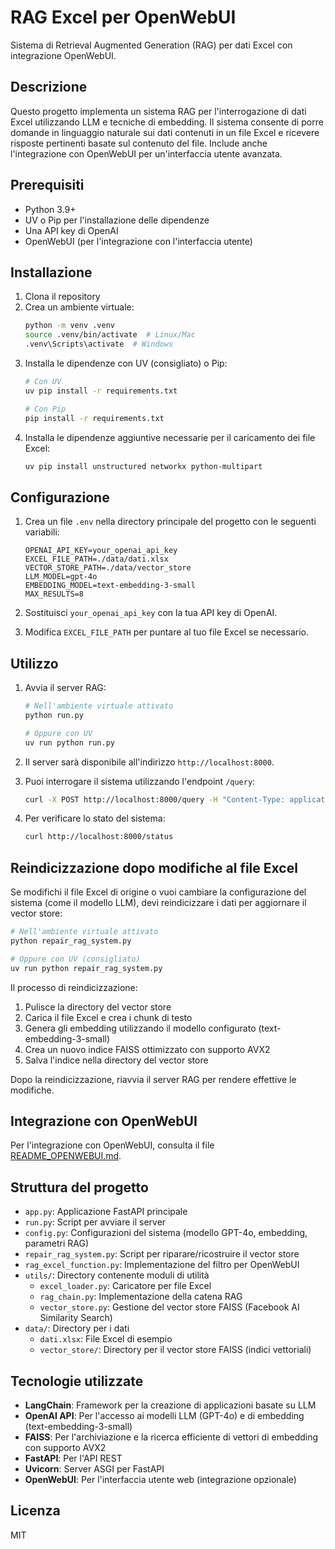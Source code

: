 # RAG Excel per OpenWebUI

Sistema di Retrieval Augmented Generation (RAG) per dati Excel con integrazione OpenWebUI.

## Descrizione

Questo progetto implementa un sistema RAG per l'interrogazione di dati Excel utilizzando LLM e tecniche di embedding. Il sistema consente di porre domande in linguaggio naturale sui dati contenuti in un file Excel e ricevere risposte pertinenti basate sul contenuto del file. Include anche l'integrazione con OpenWebUI per un'interfaccia utente avanzata.

## Prerequisiti

- Python 3.9+
- UV o Pip per l'installazione delle dipendenze
- Una API key di OpenAI
- OpenWebUI (per l'integrazione con l'interfaccia utente)

## Installazione

1. Clona il repository
2. Crea un ambiente virtuale:
   ```bash
   python -m venv .venv
   source .venv/bin/activate  # Linux/Mac
   .venv\Scripts\activate  # Windows
   ```
3. Installa le dipendenze con UV (consigliato) o Pip:
   ```bash
   # Con UV
   uv pip install -r requirements.txt
   
   # Con Pip
   pip install -r requirements.txt
   ```
4. Installa le dipendenze aggiuntive necessarie per il caricamento dei file Excel:
   ```bash
   uv pip install unstructured networkx python-multipart
   ```

## Configurazione

1. Crea un file `.env` nella directory principale del progetto con le seguenti variabili:
   ```
   OPENAI_API_KEY=your_openai_api_key
   EXCEL_FILE_PATH=./data/dati.xlsx
   VECTOR_STORE_PATH=./data/vector_store
   LLM_MODEL=gpt-4o
   EMBEDDING_MODEL=text-embedding-3-small
   MAX_RESULTS=8
   ```

2. Sostituisci `your_openai_api_key` con la tua API key di OpenAI.
3. Modifica `EXCEL_FILE_PATH` per puntare al tuo file Excel se necessario.

## Utilizzo

1. Avvia il server RAG:
   ```bash
   # Nell'ambiente virtuale attivato
   python run.py
   
   # Oppure con UV
   uv run python run.py
   ```

2. Il server sarà disponibile all'indirizzo `http://localhost:8000`.

3. Puoi interrogare il sistema utilizzando l'endpoint `/query`:
   ```bash
   curl -X POST http://localhost:8000/query -H "Content-Type: application/json" -d '{"query": "Qual è il fatturato totale?"}'
   ```

4. Per verificare lo stato del sistema:
   ```bash
   curl http://localhost:8000/status
   ```

## Reindicizzazione dopo modifiche al file Excel

Se modifichi il file Excel di origine o vuoi cambiare la configurazione del sistema (come il modello LLM), devi reindicizzare i dati per aggiornare il vector store:

```bash
# Nell'ambiente virtuale attivato
python repair_rag_system.py

# Oppure con UV (consigliato)
uv run python repair_rag_system.py
```

Il processo di reindicizzazione:
1. Pulisce la directory del vector store
2. Carica il file Excel e crea i chunk di testo
3. Genera gli embedding utilizzando il modello configurato (text-embedding-3-small)
4. Crea un nuovo indice FAISS ottimizzato con supporto AVX2
5. Salva l'indice nella directory del vector store

Dopo la reindicizzazione, riavvia il server RAG per rendere effettive le modifiche.

## Integrazione con OpenWebUI

Per l'integrazione con OpenWebUI, consulta il file [README_OPENWEBUI.md](README_OPENWEBUI.md).

## Struttura del progetto

- `app.py`: Applicazione FastAPI principale
- `run.py`: Script per avviare il server
- `config.py`: Configurazioni del sistema (modello GPT-4o, embedding, parametri RAG)
- `repair_rag_system.py`: Script per riparare/ricostruire il vector store
- `rag_excel_function.py`: Implementazione del filtro per OpenWebUI
- `utils/`: Directory contenente moduli di utilità
  - `excel_loader.py`: Caricatore per file Excel
  - `rag_chain.py`: Implementazione della catena RAG
  - `vector_store.py`: Gestione del vector store FAISS (Facebook AI Similarity Search)
- `data/`: Directory per i dati
  - `dati.xlsx`: File Excel di esempio
  - `vector_store/`: Directory per il vector store FAISS (indici vettoriali)

## Tecnologie utilizzate

- **LangChain**: Framework per la creazione di applicazioni basate su LLM
- **OpenAI API**: Per l'accesso ai modelli LLM (GPT-4o) e di embedding (text-embedding-3-small)
- **FAISS**: Per l'archiviazione e la ricerca efficiente di vettori di embedding con supporto AVX2
- **FastAPI**: Per l'API REST
- **Uvicorn**: Server ASGI per FastAPI
- **OpenWebUI**: Per l'interfaccia utente web (integrazione opzionale)

## Licenza

MIT
